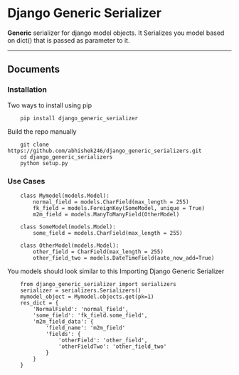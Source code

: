 Django Generic Serializer
=====================


**Generic** serializer for django model objects. It Serializes you model based on dict() that is passed as parameter to it.

----------


Documents
-------------

### Installation
Two ways to install using pip
```
	pip install django_generic_serializer
```
Build the repo manually 
```
	git clone https://github.com/abhishek246/django_generic_serializers.git
	cd django_generic_serializers
	python setup.py 
```


### Use Cases


```
	class Mymodel(models.Model):
		normal_field = models.CharField(max_length = 255)
		fk_field = models.ForeignKey(SomeModel, unique = True)
		m2m_field = models.ManyToManyField(OtherModel)

	class SomeModel(models.Model):
		some_field = models.CharField(max_length = 255)
	
	class OtherModel(models.Model):
		other_field = CharField(max_length = 255)
		other_field_two = models.DateTimeField(auto_now_add=True) 
```

You models should look similar to this
Importing Django Generic Serializer
```
	from django_generic_serializer import serializers
	serializer = serializers.Serializers()
	mymodel_object = Mymodel.objects.get(pk=1)
	res_dict = {
		'NormalField': 'normal_field',
		'some_field': 'fk_field.some_field',
		'm2m_field_data': {
			'field_name': 'm2m_field'
			'fields': {
				'otherField': 'other_field',
				'otherFieldTwo': 'other_field_two'
			}
		}
	}
```
